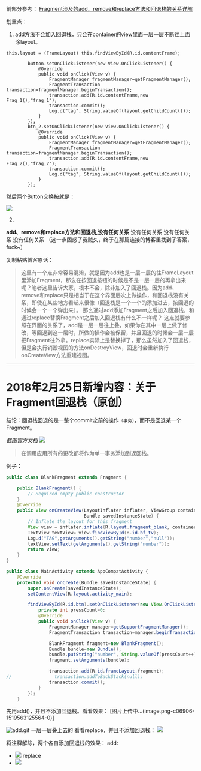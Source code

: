 前部分参考：
[Fragment涉及的add、remove和replace方法和回退栈的关系详解](http://blog.csdn.net/haozipi/article/details/46994801)

划重点：
1. add方法不会加入回退栈，只会在container的view里面一层一层不断往上面涂layout。
```
this.layout = (FrameLayout) this.findViewById(R.id.contentFrame);

        button.setOnClickListener(new View.OnClickListener() {
            @Override
            public void onClick(View v) {
                FragmentManager fragmentManager=getFragmentManager();
                FragmentTransaction transaction=fragmentManager.beginTransaction();
                transaction.add(R.id.contentFrame,new Frag_1(),"frag_1");
                transaction.commit();
                Log.d("tag", String.valueOf(layout.getChildCount()));
            }
        });
        btn_2.setOnClickListener(new View.OnClickListener() {
            @Override
            public void onClick(View v) {
                FragmentManager fragmentManager=getFragmentManager();
                FragmentTransaction transaction=fragmentManager.beginTransaction();
                transaction.add(R.id.contentFrame,new Frag_2(),"frag_2");
                transaction.commit();
                Log.d("tag", String.valueOf(layout.getChildCount()));
            }
        });
```
然后两个Button交换按就是：

![](http://upload-images.jianshu.io/upload_images/7177220-f733482a38a04df0.png?imageMogr2/auto-orient/strip%7CimageView2/2/w/1240)

2. 
**add、remove和replace方法和回退栈,没有任何关系**
没有任何关系
没有任何关系
没有任何关系
（这一点困惑了我贼久，终于在那篇连接的博客里找到了答案，fuck~）

复制粘贴博客原话：
>这里有一个点非常容易混淆，就是因为add也是一层一层的往FrameLayout里添加Fragment，那么在按回退按钮的时候是不是一层一层的再拿出来呢？笔者这里告诉大家，根本不会，除非加入了回退栈。因为add、remove和replace只是相当于在这个界面层次上做操作，和回退栈没有关系，即使在某些地方看起来很像（回退栈是一个一个的添加进去，按回退的时候会一个一个弹出来）。
那么通过add添加Fragment之后加入回退栈，和通过replace替换Fragment之后加入回退栈有什么不一样呢？
这点就要参照在界面的关系了，add是一层一层往上叠，如果你在其中一层上做了修改，等回退到这一层时，所做的操作会被保留，并且回退的时候会一层一层把Fragment往外拿。replace实际上是替换掉了，那么虽然加入了回退栈，但是会执行销毁视图的方法onDestroyView，回退时会重新执行onCreateView方法重建视图。

---

# 2018年2月25日新增内容：关于Fragment回退栈（原创）

结论：回退栈回退的是一整个commit之前的操作`（事务）`，而不是回退某一个Fragment。

*截图官方文档*
![](http://upload-images.jianshu.io/upload_images/7177220-33c800abf70f0602.png?imageMogr2/auto-orient/strip%7CimageView2/2/w/1240)

>在调用应用所有的更改都将作为单一事务添加到返回栈。

例子：
``` java
public class BlankFragment extends Fragment {

    public BlankFragment() {
        // Required empty public constructor
    }
    @Override
    public View onCreateView(LayoutInflater inflater, ViewGroup container,
                             Bundle savedInstanceState) {
        // Inflate the layout for this fragment
        View view = inflater.inflate(R.layout.fragment_blank, container, false);
        TextView textView= view.findViewById(R.id.bf_tv);
        Log.d("TAG",getArguments().getString("number","null"));
        textView.setText(getArguments().getString("number"));
        return view;
    }
}
```
``` java
public class MainActivity extends AppCompatActivity {
    @Override
    protected void onCreate(Bundle savedInstanceState) {
        super.onCreate(savedInstanceState);
        setContentView(R.layout.activity_main);

        findViewById(R.id.btn).setOnClickListener(new View.OnClickListener() {
            private int pressCount=0;
            @Override
            public void onClick(View v) {
                FragmentManager manager=getSupportFragmentManager();
                FragmentTransaction transaction=manager.beginTransaction();

                BlankFragment fragment=new BlankFragment();
                Bundle bundle=new Bundle();
                bundle.putString("number", String.valueOf(pressCount++));
                fragment.setArguments(bundle);

                transaction.add(R.id.frameLayout,fragment);
//                transaction.addToBackStack(null);
                transaction.commit();
            }
        });
    }
```
先用add()，并且不添加回退栈。看看效果：
[图片上传中...(image.png-c06906-1519563125564-0)]

![add.gif](http://upload-images.jianshu.io/upload_images/7177220-4f9c74d5a1f5a972.gif?imageMogr2/auto-orient/strip%7CimageView2/2/w/200)
一层一层叠上去的
看看replace，并且不添加回退栈：
![](http://upload-images.jianshu.io/upload_images/7177220-9b21f265a54337f4.gif?imageMogr2/auto-orient/strip%7CimageView2/2/w/200)

 将注释解除，两个各自添加回退栈的效果：
add:
* ![](http://upload-images.jianshu.io/upload_images/7177220-059fdb645b5710dc.gif?imageMogr2/auto-orient/strip%7CimageView2/2/w/200)
replace
* ![](http://upload-images.jianshu.io/upload_images/7177220-6a673acf8c165f26.gif?imageMogr2/auto-orient/strip%7CimageView2/2/w/200)





